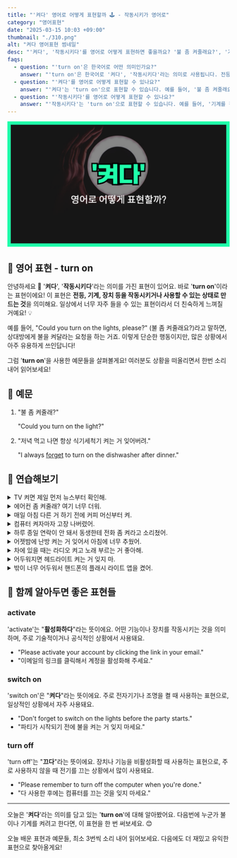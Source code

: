 ```yaml
---
title: "'켜다' 영어로 어떻게 표현할까 🕹️ - 작동시키가 영어로"
category: "영어표현"
date: "2025-03-15 10:03 +09:00"
thumbnail: "./310.png"
alt: "켜다 영어표현 썸네일"
desc: "'켜다', '작동시키다'를 영어로 어떻게 표현하면 좋을까요? '불 좀 켜줄래요?', '기계를 작동시켜 주세요'를 영어로 표현하는 법을 배워봅시다. 다양한 예문을 통해서 연습하고 본인의 표현으로 만들어 보세요."
faqs:
  - question: "'turn on'은 한국어로 어떤 의미인가요?"
    answer: "'turn on'은 한국어로 '켜다', '작동시키다'라는 의미로 사용됩니다. 전등이나 기계 등을 작동시키는 상황에서 자주 쓰이는 표현이에요."
  - question: "'켜다'를 영어로 어떻게 표현할 수 있나요?"
    answer: "'켜다'는 'turn on'으로 표현할 수 있습니다. 예를 들어, '불 좀 켜줄래요?'는 'Could you turn on the lights, please?'로 말할 수 있어요."
  - question: "'작동시키다'를 영어로 어떻게 표현할 수 있나요?"
    answer: "'작동시키다'는 'turn on'으로 표현할 수 있습니다. 예를 들어, '기계를 작동시켜주세요'는 'Please turn on the machine'으로 말할 수 있어요."
---
```


![켜다 영어표현 썸네일](./310.png)

## 🌟 영어 표현 - turn on

안녕하세요 👋 '**켜다**', '**작동시키다**'라는 의미를 가진 표현이 있어요. 바로 '**turn on**'이라는 표현이에요! 이 표현은 **전등, 기계, 장치 등을 작동시키거나 사용할 수 있는 상태로 만드는 것**을 의미해요. 일상에서 너무 자주 들을 수 있는 표현이라서 더 친숙하게 느껴질 거예요! 💡

예를 들어, "Could you turn on the lights, please?" (불 좀 켜줄래요?)라고 말하면, 상대방에게 불을 켜달라는 요청을 하는 거죠. 이렇게 단순한 행동이지만, 많은 상황에서 아주 유용하게 쓰인답니다!

그럼 '**turn on**'을 사용한 예문들을 살펴볼게요! 여러분도 상황을 떠올리면서 한번 소리 내어 읽어보세요!

## 📖 예문

1. "불 좀 켜줄래?"

   "Could you turn on the light?"

2. "저녁 먹고 나면 항상 식기세척기 켜는 거 잊어버려."

   "I always [forget](/blog/in-english/023.forget/) to turn on the dishwasher after dinner."

## 💬 연습해보기

<details>
<summary>TV 켜면 제일 먼저 뉴스부터 확인해.</summary>
<span>When I turn on the TV, the first thing I do is check the news.</span>
</details>

<details>
<summary>에어컨 좀 켜줄래? 여기 너무 더워.</summary>
<span>Can you turn on the AC? It's way too hot in here.</span>
</details>

<details>
<summary>매일 아침 다른 거 하기 전에 커피 머신부터 켜.</summary>
<span>Every morning, I turn on the <a href="/blog/topic/017/#2-커피-머신-coffee-maker">coffee maker</a> before doing anything else.</span>
</details>

<details>
<summary>컴퓨터 켜자마자 고장 나버렸어.</summary>
<span>As soon as he turned on the computer, it crashed.</span>
</details>

<details>
<summary>하루 종일 연락이 안 돼서 동생한테 전화 좀 켜라고 소리쳤어.</summary>
<span>She yelled at her brother to turn on his phone because she couldn't reach him all day.</span>
</details>

<details>
<summary>어젯밤에 난방 켜는 거 잊어서 아침에 너무 추웠어.</summary>
<span>I forgot to turn on the heat last night, so it was freezing this morning.</span>
</details>

<details>
<summary>차에 있을 때는 라디오 켜고 노래 부르는 거 좋아해.</summary>
<span>Whenever I'm in the car, I like to turn on the radio and sing along.</span>
</details>

<details>
<summary>어두워지면 헤드라이트 켜는 거 잊지 마.</summary>
<span>Don't forget to turn on your headlights when it gets dark.</span>
</details>

<details>
<summary>밖이 너무 어두워서 핸드폰의 플래시 라이트 앱을 켰어.</summary>
<span>I had to turn on the flashlight app on my phone because it was so dim outside.</span>
</details>

## 🤝 함께 알아두면 좋은 표현들

### activate

'activate'는 "**활성화하다**"라는 뜻이에요. 어떤 기능이나 장치를 작동시키는 것을 의미하며, 주로 기술적이거나 공식적인 상황에서 사용돼요.

- "Please activate your account by clicking the link in your email."
- "이메일의 링크를 클릭해서 계정을 활성화해 주세요."

### switch on

'switch on'은 "**켜다**"라는 뜻이에요. 주로 전자기기나 조명을 켤 때 사용하는 표현으로, 일상적인 상황에서 자주 사용돼요.

- "Don't forget to switch on the lights before the party starts."
- "파티가 시작되기 전에 불을 켜는 거 잊지 마세요."

### turn off

'turn off'는 "**끄다**"라는 뜻이에요. 장치나 기능을 비활성화할 때 사용하는 표현으로, 주로 사용하지 않을 때 전기를 끄는 상황에서 많이 사용돼요.

- "Please remember to turn off the computer when you're done."
- "다 사용한 후에는 컴퓨터를 끄는 것을 잊지 마세요."

---

오늘은 '**켜다**'라는 의미를 담고 있는 '**turn on**'에 대해 알아봤어요. 다음번에 누군가 불이나 기계를 켜려고 한다면, 이 표현을 한 번 써보세요. 😊

오늘 배운 표현과 예문들, 최소 3번씩 소리 내어 읽어보세요. 다음에도 더 재밌고 유익한 표현으로 찾아올게요!
